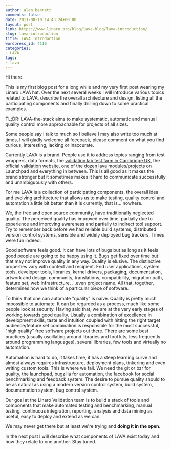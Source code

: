 ```yaml
---
author: alan.bennett
comments: false
date: 2011-08-10 14:43:24+00:00
layout: post
link: https://www.linaro.org/blog/lava-blog/lava-introduction/
slug: lava-introduction
title: LAVA Introduction
wordpress_id: 4116
categories:
- LAVA
tags:
- lava
---
```


Hi there.

This is my first blog post for a long while and my very first post wearing my Linaro LAVA hat. Over the next several weeks I will introduce various topics related to LAVA, describe the overall architecture and design, listing all the participating components and finally drilling down to some practical examples.

TL;DR: LAVA-the-stack aims to make systematic, automatic and manual quality control more approachable for projects of all sizes.

Some people say I talk to much so I believe I may also write too much at times, I will gladly welcome all feeeback, please comment on what you find curious, interesting, lacking or inaccurate.

Currently LAVA is a brand. People use it to address topics ranging from test wrappers, data formats, the [validation lab test farm in Cambridge UK](http://voices.canonical.com/michael.hudson/2011/07/25/what-the-linaro-validation-team-is-up-to/), the official [validation website](http://validation.linaro.org), one of the [dozen lava modules/projects](https://launchpad.net/lava) on Launchpad and everything in between. This is all good as it makes the brand stronger but it sometimes makes it hard to communicate successfully and unambiguously with others.

For me LAVA is a collection of participating components, the overall idea and evolving architecture that allows us to make testing, quality control and automation a little bit better than it is currently, that is... nowhere.

We, the free and open source community, have traditionally neglected quality. The perceived quality has improved over time, partially due to experience and improving awareness and partially to indirect tool support. Try to remember back before we had reliable build systems, distributed version control systems, sensible and widely deployed bug trackers. Times were fun indeed.

Good software feels good. It can have lots of bugs but as long as it feels good people are going to be happy using it. Bugs get fixed over time but that may not improve quality in any way. Quality is elusive. The distinctive properties vary with context and recipient. End user applications, system tools, developer tools, libraries, kernel drivers, packaging, documentation, artwork and design, community, translations, compatibility, migration path, feature set, web infrastructure, ...even project name. All that, together, determines how we think of a particular piece of software.

To think that one can automate "quality" is naive. Quality is pretty much impossible to automate. It can be regarded as a process, much like some people look at security. Having said that, we are at the very early stages of working towards good quality. Usually a combination of excellence in development skills, taste and intuition coupled with hitting the right target audience/feature set combination is responsible for the most successful, "high quality" free software projects out there. There are some best practices (usually oscillating around libraries and tool kits, less frequently around programming languages), several libraries, few tools and virtually no automation.

Automation is hard to do, it takes time, it has a steep learning curve and almost always requires infrastructure, deployment plans, tinkering and even writing custom tools. This is where we fail. We need the git or bzr for quality, the launchpad, bugzilla for automation, the facebook for social benchmarking and feedback system. The desire to pursue quality should to be as natural as using a modern version control system, build system, documentation system, bug control system.

Our goal at the Linaro Validation team is to build a stack of tools and components that make automated testing and benchmarking, manual testing, continuous integration, reporting, analysis and data mining as useful, easy to deploy and extend as we can.

We may never get there but at least we're trying and **doing it in the open**.

In the next post I will describe what components of LAVA exist today and how they relate to one another. Stay tuned.
